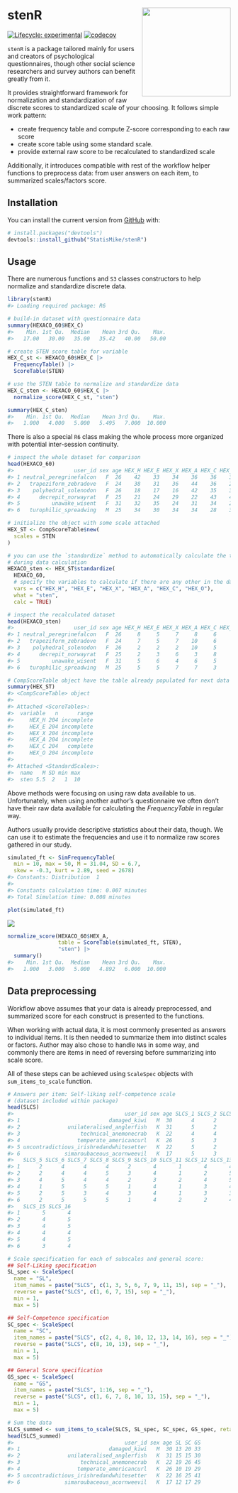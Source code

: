 
<!-- README.md is generated from README.Rmd. Please edit that file -->

# stenR <img src='man/figures/logo.png' align="right" width="200" style="float:right; width:200px !important;"/>

<!-- badges: start -->

[![Lifecycle:
experimental](https://img.shields.io/badge/lifecycle-experimental-blue.svg)](https://lifecycle.r-lib.org/articles/stages.html#experimental)
[![codecov](https://codecov.io/gh/StatisMike/stenR/branch/master/graph/badge.svg?token=H62VR1J454)](https://codecov.io/gh/StatisMike/stenR)
<!-- badges: end -->

`stenR` is a package tailored mainly for users and creators of
psychological questionnaires, though other social science researchers
and survey authors can benefit greatly from it.

It provides straightforward framework for normalization and
standardization of raw discrete scores to standardized scale of your
choosing. It follows simple work pattern:

-   create frequency table and compute Z-score corresponding to each raw
    score
-   create score table using some standard scale.
-   provide external raw score to be recalculated to standardized scale

Additionally, it introduces compatible with rest of the workflow helper
functions to preprocess data: from user answers on each item, to
summarized scales/factors score.

## Installation

You can install the current version from [GitHub](https://github.com/)
with:

``` r
# install.packages("devtools")
devtools::install_github("StatisMike/stenR")
```

## Usage

There are numerous functions and `S3` classes constructors to help
normalize and standardize discrete data.

``` r
library(stenR)
#> Loading required package: R6

# build-in dataset with questionnaire data
summary(HEXACO_60$HEX_C)
#>    Min. 1st Qu.  Median    Mean 3rd Qu.    Max. 
#>   17.00   30.00   35.00   35.42   40.00   50.00

# create STEN score table for variable
HEX_C_st <- HEXACO_60$HEX_C |>
  FrequencyTable() |>
  ScoreTable(STEN)

# use the STEN table to normalize and standardize data
HEX_C_sten <- HEXACO_60$HEX_C |>
  normalize_score(HEX_C_st, "sten")

summary(HEX_C_sten)
#>    Min. 1st Qu.  Median    Mean 3rd Qu.    Max. 
#>   1.000   4.000   5.000   5.495   7.000  10.000
```

There is also a special `R6` class making the whole process more
organized with potential inter-session continuity.

``` r
# inspect the whole dataset for comparison
head(HEXACO_60)
#>                   user_id sex age HEX_H HEX_E HEX_X HEX_A HEX_C HEX_O
#> 1 neutral_peregrinefalcon   F  26    42    33    34    36    36    31
#> 2   trapeziform_zebradove   F  24    38    31    36    44    36    28
#> 3    polyhedral_solenodon   F  26    18    17    16    42    35    37
#> 4      decrepit_norwayrat   F  25    21    24    29    22    43    47
#> 5          unawake_wisent   F  31    32    35    24    31    34    28
#> 6   turophilic_spreadwing   M  25    34    30    34    34    28    39

# initialize the object with some scale attached
HEX_ST <- CompScoreTable$new(
  scales = STEN
)

# you can use the `standardize` method to automatically calculate the tables
# during data calculation
HEXACO_sten <- HEX_ST$standardize(
  HEXACO_60,
  # specify the variables to calculate if there are any other in the data.frame
  vars = c("HEX_H", "HEX_E", "HEX_X", "HEX_A", "HEX_C", "HEX_O"),
  what = "sten",
  calc = TRUE)

# inspect the recalculated dataset
head(HEXACO_sten)
#>                   user_id sex age HEX_H HEX_E HEX_X HEX_A HEX_C HEX_O
#> 1 neutral_peregrinefalcon   F  26     8     5     7     8     6     3
#> 2   trapeziform_zebradove   F  24     7     5     7    10     6     2
#> 3    polyhedral_solenodon   F  26     2     2     2    10     5     5
#> 4      decrepit_norwayrat   F  25     2     3     6     3     8     9
#> 5          unawake_wisent   F  31     5     6     4     6     5     2
#> 6   turophilic_spreadwing   M  25     5     5     7     7     3     6

# CompScoreTable object have the table already populated for next data input
summary(HEX_ST)
#> <CompScoreTable> object
#> 
#> Attached <ScoreTables>:
#>  variable   n      range
#>     HEX_H 204 incomplete
#>     HEX_E 204 incomplete
#>     HEX_X 204 incomplete
#>     HEX_A 204 incomplete
#>     HEX_C 204   complete
#>     HEX_O 204 incomplete
#> 
#> Attached <StandardScales>:
#>  name   M SD min max
#>  sten 5.5  2   1  10
```

Above methods were focusing on using raw data available to us.
Unfortunately, when using another author’s questionnaire we often don’t
have their raw data available for calculating the *FrequencyTable* in
regular way.

Authors usually provide descriptive statistics about their data, though.
We can use it to estimate the frequencies and use it to normalize raw
scores gathered in our study.

``` r
simulated_ft <- SimFrequencyTable(
  min = 10, max = 50, M = 31.04, SD = 6.7, 
  skew = -0.3, kurt = 2.89, seed = 2678)
#> Constants: Distribution  1  
#> 
#> Constants calculation time: 0.007 minutes 
#> Total Simulation time: 0.008 minutes

plot(simulated_ft)
```

![](man/figures/README-simulated_use-1.png)<!-- -->

``` r
normalize_score(HEXACO_60$HEX_A,
                table = ScoreTable(simulated_ft, STEN),
                "sten") |>
  summary()
#>    Min. 1st Qu.  Median    Mean 3rd Qu.    Max. 
#>   1.000   3.000   5.000   4.892   6.000  10.000
```

## Data preprocessing

Workflow above assumes that your data is already preprocessed, and
summarized score for each construct is presented to the functions.

When working with actual data, it is most commonly presented as answers
to individual items. It is then needed to summarize them into distinct
scales or factors. Author may also chose to handle `NA`s in some way,
and commonly there are items in need of reversing before summarizing
into scale score.

All of these steps can be achieved using `ScaleSpec` objects with
`sum_items_to_scale` function.

``` r
# Answers per item: Self-liking self-competence scale
# (dataset included within package)
head(SLCS)
#>                                   user_id sex age SLCS_1 SLCS_2 SLCS_3 SLCS_4
#> 1                            damaged_kiwi   M  30      4      2      1      2
#> 2               unilateralised_anglerfish   K  31      5      2      2      1
#> 3                   technical_anemonecrab   K  22      4      4      4      4
#> 4                  temperate_americancurl   K  26      5      3      2      2
#> 5 uncontradictious_irishredandwhitesetter   K  22      5      2      3      4
#> 6              simaroubaceous_acornweevil   K  17      5      3      1      2
#>   SLCS_5 SLCS_6 SLCS_7 SLCS_8 SLCS_9 SLCS_10 SLCS_11 SLCS_12 SLCS_13 SLCS_14
#> 1      2      4      4      4      2       4       1       4       4       2
#> 2      2      4      4      5      3       4       1       2       5       1
#> 3      4      5      4      4      2       3       2       4       5       3
#> 4      1      5      5      5      1       4       1       3       4       2
#> 5      2      5      3      4      3       4       1       3       3       4
#> 6      2      5      5      5      1       4       2       2       4       1
#>   SLCS_15 SLCS_16
#> 1       5       4
#> 2       4       5
#> 3       4       5
#> 4       4       4
#> 5       4       5
#> 6       3       4

# Scale specification for each of subscales and general score:
## Self-Liking specification
SL_spec <- ScaleSpec(
  name = "SL",
  item_names = paste("SLCS", c(1, 3, 5, 6, 7, 9, 11, 15), sep = "_"),
  reverse = paste("SLCS", c(1, 6, 7, 15), sep = "_"),
  min = 1,
  max = 5)

## Self-Competence specification
SC_spec <- ScaleSpec(
  name = "SC",
  item_names = paste("SLCS", c(2, 4, 8, 10, 12, 13, 14, 16), sep = "_"),
  reverse = paste("SLCS", c(8, 10, 13), sep = "_"),
  min = 1,
  max = 5)

## General Score specification
GS_spec <- ScaleSpec(
  name = "GS",
  item_names = paste("SLCS", 1:16, sep = "_"),
  reverse = paste("SLCS", c(1, 6, 7, 8, 10, 13, 15), sep = "_"),
  min = 1, 
  max = 5)

# Sum the data
SLCS_summed <- sum_items_to_scale(SLCS, SL_spec, SC_spec, GS_spec, retain = c("user_id", "sex", "age"))
head(SLCS_summed)
#>                                   user_id sex age SL SC GS
#> 1                            damaged_kiwi   M  30 13 20 33
#> 2               unilateralised_anglerfish   K  31 15 15 30
#> 3                   technical_anemonecrab   K  22 19 26 45
#> 4                  temperate_americancurl   K  26 10 19 29
#> 5 uncontradictious_irishredandwhitesetter   K  22 16 25 41
#> 6              simaroubaceous_acornweevil   K  17 12 17 29
```
